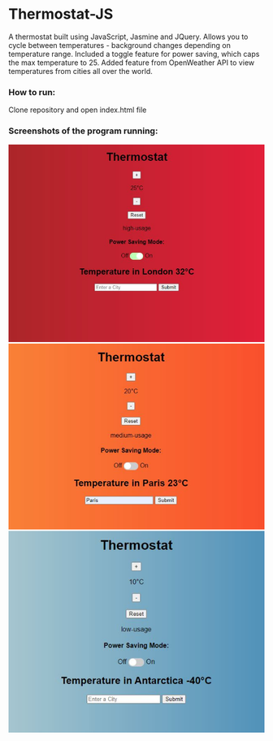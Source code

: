 # Thermostat-JS

A thermostat built using JavaScript, Jasmine and JQuery. Allows you to cycle between temperatures - background changes depending on temperature range. Included a toggle feature for power saving, which caps the max temperature to 25. Added feature from OpenWeather API to view temperatures from cities all over the world.

### How to run:

Clone repository and open index.html file

### Screenshots of the program running:
<img src='images/Thermostat - Hot.JPG'>
<img src='images/Thermostat - Warm.JPG'>
<img src='images/Thermostat - Cold.JPG'>